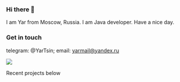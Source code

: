 ### Hi there 👋
I am Yar from Moscow, Russia. I am Java developer. Have a nice day.

### Get in touch
telegram: @YarTsin; email: yarmail@yandex.ru <br>

![](https://komarev.com/ghpvc/?username=yarmail)<br>

Recent projects below

<!--
**yarmail/yarmail** is a ✨ _special_ ✨ repository because its `README.md` (this file) appears on your GitHub profile.

Here are some ideas to get you started:

- 🔭 I’m currently working on ...
- 🌱 I’m currently learning ...
- 👯 I’m looking to collaborate on ...
- 🤔 I’m looking for help with ...
- 💬 Ask me about ...
- 📫 How to reach me: ...
- 😄 Pronouns: ...
- ⚡ Fun fact: ...
-->
